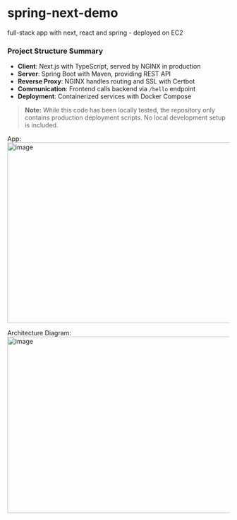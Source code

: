 # spring-next-demo
full-stack app with next, react and spring - deployed on EC2

### Project Structure Summary
- **Client**: Next.js with TypeScript, served by NGINX in production
- **Server**: Spring Boot with Maven, providing REST API
- **Reverse Proxy**: NGINX handles routing and SSL with Certbot
- **Communication**: Frontend calls backend via `/hello` endpoint
- **Deployment**: Containerized services with Docker Compose

> **Note:** While this code has been locally tested, the repository only contains production deployment scripts. No local development setup is included.

App:  
<img width="890" height="408" alt="image" src="https://github.com/user-attachments/assets/0bf471af-5de6-4f5a-b808-36718307e655" />

Architecture Diagram:  
<img width="826" height="399" alt="image" src="https://github.com/user-attachments/assets/cbdb431f-7c4c-4b52-92d2-19dbac1fc375" />
